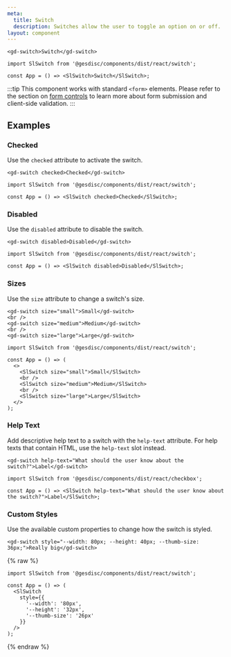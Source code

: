 ```yaml
---
meta:
  title: Switch
  description: Switches allow the user to toggle an option on or off.
layout: component
---
```


```html:preview
<gd-switch>Switch</gd-switch>
```

```jsx:react
import SlSwitch from '@gesdisc/components/dist/react/switch';

const App = () => <SlSwitch>Switch</SlSwitch>;
```

:::tip
This component works with standard `<form>` elements. Please refer to the section on [form controls](/getting-started/form-controls) to learn more about form submission and client-side validation.
:::

## Examples

### Checked

Use the `checked` attribute to activate the switch.

```html:preview
<gd-switch checked>Checked</gd-switch>
```

```jsx:react
import SlSwitch from '@gesdisc/components/dist/react/switch';

const App = () => <SlSwitch checked>Checked</SlSwitch>;
```

### Disabled

Use the `disabled` attribute to disable the switch.

```html:preview
<gd-switch disabled>Disabled</gd-switch>
```

```jsx:react
import SlSwitch from '@gesdisc/components/dist/react/switch';

const App = () => <SlSwitch disabled>Disabled</SlSwitch>;
```

### Sizes

Use the `size` attribute to change a switch's size.

```html:preview
<gd-switch size="small">Small</gd-switch>
<br />
<gd-switch size="medium">Medium</gd-switch>
<br />
<gd-switch size="large">Large</gd-switch>
```

```jsx:react
import SlSwitch from '@gesdisc/components/dist/react/switch';

const App = () => (
  <>
    <SlSwitch size="small">Small</SlSwitch>
    <br />
    <SlSwitch size="medium">Medium</SlSwitch>
    <br />
    <SlSwitch size="large">Large</SlSwitch>
  </>
);
```

### Help Text

Add descriptive help text to a switch with the `help-text` attribute. For help texts that contain HTML, use the `help-text` slot instead.

```html:preview
<gd-switch help-text="What should the user know about the switch?">Label</gd-switch>
```

```jsx:react
import SlSwitch from '@gesdisc/components/dist/react/checkbox';

const App = () => <SlSwitch help-text="What should the user know about the switch?">Label</SlSwitch>;
```

### Custom Styles

Use the available custom properties to change how the switch is styled.

```html:preview
<gd-switch style="--width: 80px; --height: 40px; --thumb-size: 36px;">Really big</gd-switch>
```

{% raw %}

```jsx:react
import SlSwitch from '@gesdisc/components/dist/react/switch';

const App = () => (
  <SlSwitch
    style={{
      '--width': '80px',
      '--height': '32px',
      '--thumb-size': '26px'
    }}
  />
);
```

{% endraw %}
